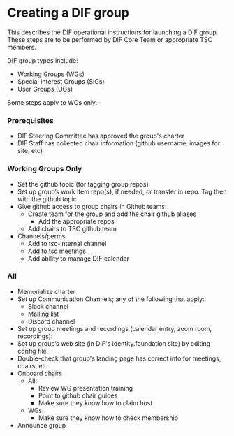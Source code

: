 # Creating a DIF group

This describes the DIF operational instructions for launching a DIF group. These steps are to be performed by DIF Core Team or appropriate TSC members.

DIF group types include:

- Working Groups (WGs)
- Special Interest Groups (SIGs)
- User Groups (UGs)

Some steps apply to WGs only.

### Prerequisites

- DIF Steering Committee has approved the group's charter
- DIF Staff has collected chair information (github username, images for site, etc)

### Working Groups Only
- Set the github topic (for tagging group repos)
- Set up group’s work item repo(s), if needed, or transfer in repo. Tag then with the github topic
- Give github access to group chairs in Github teams:
    - Create team for the group and add the chair github aliases
        - Add the appropriate repos
    - Add chairs to TSC github team
- Channels/perms
    - Add to tsc-internal channel
    - Add to tsc meetings
    - Add ability to manage DIF calendar

### All

- Memorialize charter
- Set up Communication Channels; any of the following that apply:
    - Slack channel 
    - Mailing list
    - Discord channel
- Set up group meetings and recordings (calendar entry, zoom room, recordings):
- Set up group’s web site (in DIF's identity.foundation site) by editing config file
- Double-check that group's landing page has correct info for meetings, chairs, etc
- Onboard chairs
    - All:
        - Review WG presentation training
        - Point to github chair guides
        - Make sure they know how to claim host
    - WGs:
        - Make sure they know how to check membership
- Announce group

